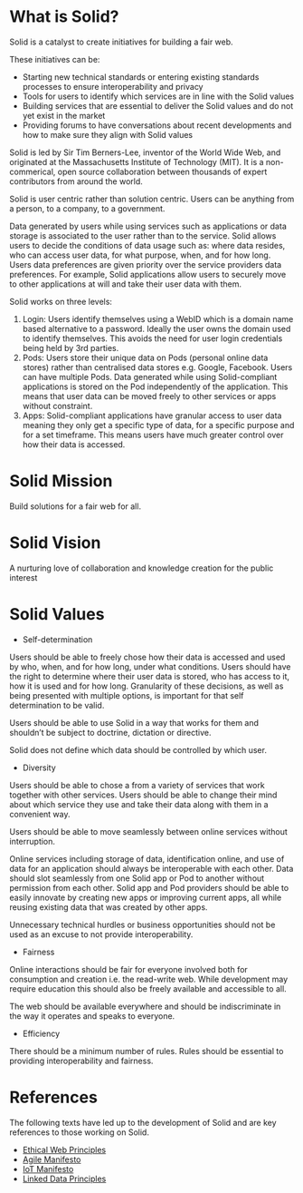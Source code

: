 # What is Solid? 

Solid is a catalyst to create initiatives for building a fair web. 

These initiatives can be: 
- Starting new technical standards or entering existing standards processes to ensure interoperability and privacy
- Tools for users to identify which services are in line with the Solid values 
- Building services that are essential to deliver the Solid values and do not yet exist in the market 
- Providing forums to have conversations about recent developments and how to make sure they align with Solid values 

Solid is led by Sir Tim Berners-Lee, inventor of the World Wide Web, and originated at the Massachusetts Institute of Technology (MIT). It is a non-commerical, open source collaboration between thousands of expert contributors from around the world.

Solid is user centric rather than solution centric. Users can be anything from a person, to a company, to a government.

Data generated by users while using services such as applications or data storage is associated to the user rather than to the service. Solid allows users to decide the conditions of data usage such as: where data resides, who can access user data, for what purpose, when, and for how long. Users data preferences are given priority over the service providers data preferences. For example, Solid applications allow users to securely move to other applications at will and take their user data with them. 

Solid works on three levels:

1.	Login: Users identify themselves using a WebID which is a domain name based alternative to a password. Ideally the user owns the domain used to identify themselves. This avoids the need for user login credentials being held by 3rd parties.
2.	Pods: Users store their unique data on Pods (personal online data stores) rather than centralised data stores e.g. Google, Facebook. Users can have multiple Pods. Data generated while using Solid-compliant applications is stored on the Pod independently of the application. This means that user data can be moved freely to other services or apps without constraint.
3.	Apps: Solid-compliant applications have granular access to user data meaning they only get a specific type of data, for a specific purpose and for a set timeframe. This means users have much greater control over how their data is accessed.

# Solid Mission 

Build solutions for a fair web for all. 

# Solid Vision 

A nurturing love of collaboration and knowledge creation for the public interest

# Solid Values 

* Self-determination

Users should be able to freely chose how their data is accessed and used by who, when, and for how long, under what conditions. Users should have the right to determine where their user data is stored, who has access to it, how it is used and for how long. Granularity of these decisions, as well as being presented with multiple options, is important for that self determination to be valid. 

Users should be able to use Solid in a way that works for them and shouldn’t be subject to doctrine, dictation or directive.

Solid does not define which data should be controlled by which user.

* Diversity

Users should be able to chose a from a variety of services that work together with other services. Users should be able to change their mind about which service they use and take their data along with them in a convenient way.  

Users should be able to move seamlessly between online services without interruption. 

Online services including storage of data, identification online, and use of data for an application should always be interoperable with each other. Data should slot seamlessly from one Solid app or Pod to another without permission from each other. Solid app and Pod providers should be able to easily innovate by creating new apps or improving current apps, all while reusing existing data that was created by other apps.

Unnecessary technical hurdles or business opportunities should not be used as an excuse to not provide interoperability. 

* Fairness

Online interactions should be fair for everyone involved both for consumption and creation i.e. the read-write web. While development may require education this should also be freely available and accessible to all.

The web should be available everywhere and should be indiscriminate in the way it operates and speaks to everyone.

* Efficiency 

There should be a minimum number of rules. Rules should be essential to providing interoperability and fairness. 

# References 
The following texts have led up to the development of Solid and are key references to those working on Solid. 

* [Ethical Web Principles](https://www.w3.org/2001/tag/doc/ethical-web-principles/)
* [Agile Manifesto](https://agilemanifesto.org/)
* [IoT Manifesto](https://www.iotmanifesto.com)
* [Linked Data Principles](https://www.futurelearn.com/courses/linked-data/0/steps/16087)
